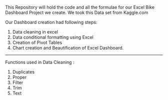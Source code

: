 This Repository will hold the code and all the formulae for our Excel Bike Dashboard Project we create.
We took this Data set from Kaggle.com

Our Dashboard creation had following steps:
1) Data cleaning in excel
2) Data conditional formatting using Excel
3) Creation of Pivot Tables
4) Chart creation and Beautification of Excel Dashboard.

------------------------------------------------------------------------------------------------------------
Functions used in Data Cleaning :
1) Duplicates
2) Proper
3) Filter
4) Trim
5) Text
